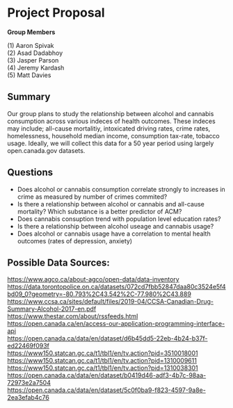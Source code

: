 # Project Proposal
**Group Members**

(1) Aaron Spivak <br>
(2) Asad Dadabhoy <br>
(3) Jasper Parson <br>
(4) Jeremy Kardash <br>
(5) Matt Davies <br>

## Summary
Our group plans to study the relationship between alcohol and cannabis consumption across various indeces of health outcomes. These indeces may include; all-cause mortalitiy, intoxicated driving rates, crime rates, homelessness, household median income, consumption tax-rate, tobacco usage. Ideally, we will collect this data for a 50 year period using largely open.canada.gov datasets.

## Questions

- Does alcohol or cannabis consumption correlate strongly to increases in crime as measured by number of crimes commited?
- Is there a relationship between alcohol or cannabis and all-cause mortality? Which substance is a better predictor of ACM?
- Does cannabis consuption trend with population level education rates?
- Is there a relationship between alcohol useage and cannabis usage?
- Does alcohol or cannabis usage have a correlation to mental health outcomes (rates of depression, anxiety)

## Possible Data Sources:

https://www.agco.ca/about-agco/open-data/data-inventory <br>
https://data.torontopolice.on.ca/datasets/072cd7fbb52847daa80c3524e5f4bd09_0?geometry=-80.793%2C43.542%2C-77.980%2C43.889 <br>
https://www.ccsa.ca/sites/default/files/2019-04/CCSA-Canadian-Drug-Summary-Alcohol-2017-en.pdf <br>
https://www.thestar.com/about/rssfeeds.html <br>
https://open.canada.ca/en/access-our-application-programming-interface-api <br>
https://open.canada.ca/data/en/dataset/d6b45dd5-22eb-4b24-b37f-ed22469f093f <br>
https://www150.statcan.gc.ca/t1/tbl1/en/tv.action?pid=3510018001 <br>
https://www150.statcan.gc.ca/t1/tbl1/en/tv.action?pid=1310009611 <br>
https://www150.statcan.gc.ca/t1/tbl1/en/tv.action?pid=1310038301 <br>
https://open.canada.ca/data/en/dataset/b0419d46-adf3-4b7c-98aa-72973e2a7504 <br>
https://open.canada.ca/data/en/dataset/5c0f0ba9-f823-4597-9a8e-2ea3efab4c76 <br>
